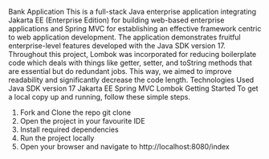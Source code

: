 Bank Application
This is a full-stack Java enterprise application integrating Jakarta EE (Enterprise Edition) for building web-based enterprise applications and Spring MVC for establishing an effective framework centric to web application development. The application demonstrates fruitful enterprise-level features developed with the Java SDK version 17.
Throughout this project, Lombok was incorporated for reducing boilerplate code which deals with things like getter, setter, and toString methods that are essential but do redundant jobs. This way, we aimed to improve readability and significantly decrease the code length.
Technologies Used
Java SDK version 17
Jakarta EE
Spring MVC
Lombok
Getting Started
To get a local copy up and running, follow these simple steps.
1. Fork and Clone the repo   git clone <cloneUrl>
2. Open the project in your favourite IDE
3. Install required dependencies
4. Run the project locally
5. Open your browser and navigate to http://localhost:8080/index
